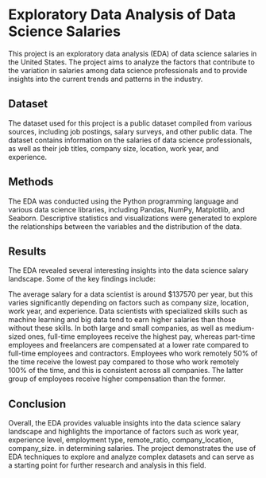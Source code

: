 # **Exploratory Data Analysis of Data Science Salaries**
This project is an exploratory data analysis (EDA) of data science salaries in the United States. The project aims to analyze the factors that contribute to the variation in salaries among data science professionals and to provide insights into the current trends and patterns in the industry.

## **Dataset**
The dataset used for this project is a public dataset compiled from various sources, including job postings, salary surveys, and other public data. The dataset contains information on the salaries of data science professionals, as well as their job titles, company size, location, work year, and experience.

## **Methods**
The EDA was conducted using the Python programming language and various data science libraries, including Pandas, NumPy, Matplotlib, and Seaborn. Descriptive statistics and visualizations were generated to explore the relationships between the variables and the distribution of the data.

## **Results**
The EDA revealed several interesting insights into the data science salary landscape. Some of the key findings include:

The average salary for a data scientist is around $137570 per year, but this varies significantly depending on factors such as company size, location, work year, and experience.
Data scientists with specialized skills such as machine learning and big data tend to earn higher salaries than those without these skills.
In both large and small companies, as well as medium-sized ones, full-time employees receive the highest pay, whereas part-time employees and freelancers are compensated at a lower rate compared to full-time employees and contractors.
Employees who work remotely 50% of the time receive the lowest pay compared to those who work remotely 100% of the time, and this is consistent across all companies. The latter group of employees receive higher compensation than the former.

## **Conclusion**
Overall, the EDA provides valuable insights into the data science salary landscape and highlights the importance of factors such as work year, experience level, employment type, remote_ratio, company_location, company_size. in determining salaries. The project demonstrates the use of EDA techniques to explore and analyze complex datasets and can serve as a starting point for further research and analysis in this field.






